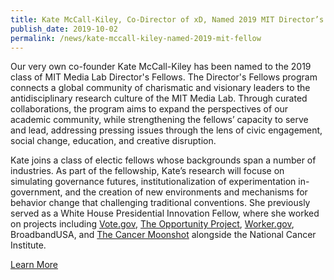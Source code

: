 ```yaml
---
title: Kate McCall-Kiley, Co-Director of xD, Named 2019 MIT Director’s Fellow
publish_date: 2019-10-02
permalink: /news/kate-mccall-kiley-named-2019-mit-fellow
---
```

<p>
  Our very own co-founder Kate McCall-Kiley has been named to the 2019 class of MIT Media Lab Director's Fellows. The Director's Fellows program connects a global community of charismatic and visionary leaders to the antidisciplinary research culture of the MIT Media Lab. Through curated collaborations, the program aims to expand the perspectives of our academic community, while strengthening the fellows’ capacity to serve and lead, addressing pressing issues through the lens of civic engagement, social change, education, and creative disruption.
</p>

<p>
  Kate joins a class of electic fellows whose backgrounds span a number of industries. As part of the fellowship, Kate’s research will focuse on simulating governance futures, institutionalization of experimentation in-government, and the creation of new environments and mechanisms for behavior change that challenging traditional conventions. She previously served as a White House Presidential Innovation Fellow, where she worked on projects including <a href="https://vote.gov" target="_blank">Vote.gov</a>, <a href="https://opportunity.census.gov/" target="_blank">The Opportunity Project</a>, <a href="https://www.worker.gov/" target="_blank">Worker.gov</a>, BroadbandUSA, and <a href="https://www.cancer.gov/research/key-initiatives/moonshot-cancer-initiative" target="_blank">The Cancer Moonshot</a> alongside the National Cancer Institute.
</p>

<p class="news-cta">
  <a class="square-link" href="https://www.media.mit.edu/groups/directors-fellows-program/overview/" target="_blank">Learn More</a>
</p>